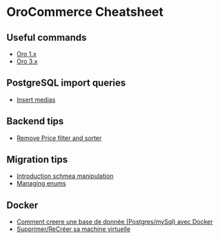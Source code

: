 OroCommerce Cheatsheet
======================

Useful commands
-------------------------

* [Oro 1.x](command/oro1.md)
* [Oro 3.x](command/oro3.md)

PostgreSQL import queries
-------------------------

* [Insert medias](postgresql/insert-medias.sql)


Backend tips
------------

* [Remove Price filter and sorter](backend/remove-price-filter.md)


Migration tips
------------

* [Introduction schmea manipulation](migrations/introduction.md)
* [Managing enums](migrations/enum.md)


Docker
------------

* [Comment creere une base de donnée (Postgres/mySql) avec Docker](docker/docker-compose.md)
* [Supprimer/ReCréer sa machine virtuelle](docker/create-docker-virtual-machine.md)
